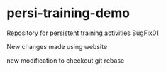 # persi-training-demo
Repository for persistent training activities
BugFix01

New changes made using website

new modification to checkout git rebase
